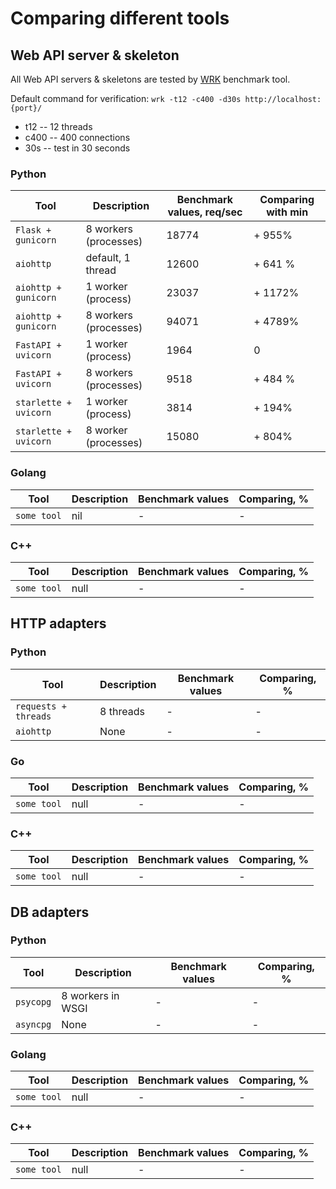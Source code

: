 # Comparing different tools

## Web API server & skeleton

All Web API servers & skeletons are tested by [WRK](https://github.com/wg/wrk) benchmark tool.

Default command for verification:
`wrk -t12 -c400 -d30s http://localhost:{port}/`
* t12 -- 12 threads
* c400 -- 400 connections
* 30s -- test in 30 seconds

### Python
| Tool | Description | Benchmark values, req/sec | Comparing with min|
|---|---|---|---|
| `Flask + gunicorn` | 8 workers (processes) | 18774 | + 955% |
| `aiohttp` | default, 1 thread | 12600 | + 641 % |
| `aiohttp + gunicorn` | 1 worker (process) | 23037 | + 1172% |
| `aiohttp + gunicorn` | 8 workers (processes) | 94071 | + 4789% |
| `FastAPI + uvicorn` | 1 worker (process) | 1964 | 0 |
| `FastAPI + uvicorn` | 8 workers (processes) | 9518 | + 484 % |
| `starlette + uvicorn` | 1 worker (process) | 3814 | + 194% |
| `starlette + uvicorn` | 8 worker (processes) | 15080 | + 804% |



### Golang
| Tool | Description | Benchmark values | Comparing, %|
|---|---|---|---|
| `some tool` | nil | - | - |

### C++
| Tool | Description | Benchmark values | Comparing, %|
|---|---|---|---|
| `some tool` | null | - | - |


## HTTP adapters

### Python
| Tool | Description | Benchmark values | Comparing, %|
|---|---|---|---|
| `requests + threads` | 8 threads | - | - |
| `aiohttp` | None | - | - |

### Go
| Tool | Description | Benchmark values | Comparing, %|
|---|---|---|---|
| `some tool` | null | - | - |

### C++
| Tool | Description | Benchmark values | Comparing, %|
|---|---|---|---|
| `some tool` | null | - | - |

## DB adapters

### Python
| Tool | Description | Benchmark values | Comparing, %|
|---|---|---|---|
| `psycopg` | 8 workers in WSGI | - | - |
| `asyncpg` | None | - | - |

### Golang
| Tool | Description | Benchmark values | Comparing, %|
|---|---|---|---|
| `some tool` | null | - | - |

### C++
| Tool | Description | Benchmark values | Comparing, %|
|---|---|---|---|
| `some tool` | null | - | - |
